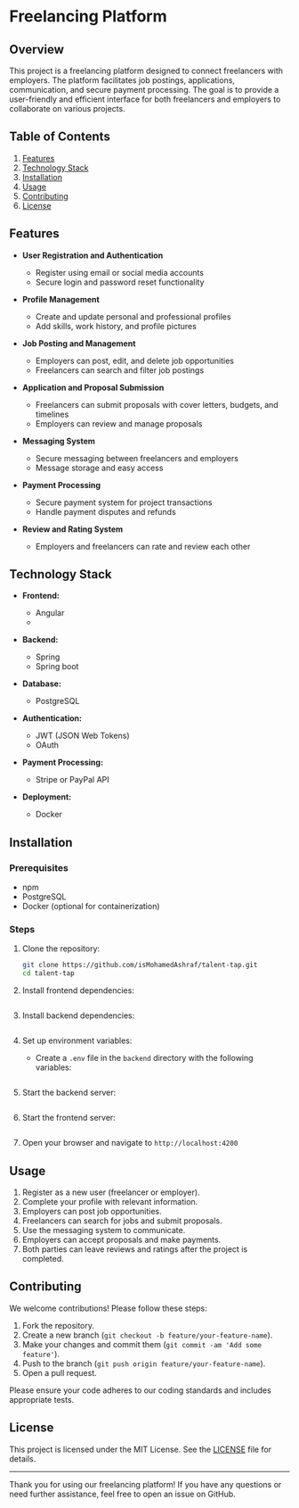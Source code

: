 # Freelancing Platform

## Overview

This project is a freelancing platform designed to connect freelancers with employers. The platform facilitates job postings, applications, communication, and secure payment processing. The goal is to provide a user-friendly and efficient interface for both freelancers and employers to collaborate on various projects.

## Table of Contents

1. [Features](#features)
2. [Technology Stack](#technology-stack)
3. [Installation](#installation)
4. [Usage](#usage)
5. [Contributing](#contributing)
6. [License](#license)

## Features

- **User Registration and Authentication**

  - Register using email or social media accounts
  - Secure login and password reset functionality

- **Profile Management**

  - Create and update personal and professional profiles
  - Add skills, work history, and profile pictures

- **Job Posting and Management**

  - Employers can post, edit, and delete job opportunities
  - Freelancers can search and filter job postings

- **Application and Proposal Submission**

  - Freelancers can submit proposals with cover letters, budgets, and timelines
  - Employers can review and manage proposals

- **Messaging System**

  - Secure messaging between freelancers and employers
  - Message storage and easy access

- **Payment Processing**

  - Secure payment system for project transactions
  - Handle payment disputes and refunds

- **Review and Rating System**
  - Employers and freelancers can rate and review each other

## Technology Stack

- **Frontend:**

  - Angular
  -

- **Backend:**

  - Spring
  - Spring boot

- **Database:**

  - PostgreSQL

- **Authentication:**

  - JWT (JSON Web Tokens)
  - OAuth

- **Payment Processing:**

  - Stripe or PayPal API

- **Deployment:**
  - Docker

## Installation

### Prerequisites

- npm
- PostgreSQL
- Docker (optional for containerization)

### Steps

1. Clone the repository:

   ```sh
   git clone https://github.com/isMohamedAshraf/talent-tap.git
   cd talent-tap
   ```

2. Install frontend dependencies:

   ```sh

   ```

3. Install backend dependencies:

   ```sh

   ```

4. Set up environment variables:

   - Create a `.env` file in the `backend` directory with the following variables:

   ```env

   ```

5. Start the backend server:

   ```sh

   ```

6. Start the frontend server:

   ```sh

   ```

7. Open your browser and navigate to `http://localhost:4200`

## Usage

1. Register as a new user (freelancer or employer).
2. Complete your profile with relevant information.
3. Employers can post job opportunities.
4. Freelancers can search for jobs and submit proposals.
5. Use the messaging system to communicate.
6. Employers can accept proposals and make payments.
7. Both parties can leave reviews and ratings after the project is completed.

## Contributing

We welcome contributions! Please follow these steps:

1. Fork the repository.
2. Create a new branch (`git checkout -b feature/your-feature-name`).
3. Make your changes and commit them (`git commit -am 'Add some feature'`).
4. Push to the branch (`git push origin feature/your-feature-name`).
5. Open a pull request.

Please ensure your code adheres to our coding standards and includes appropriate tests.

## License

This project is licensed under the MIT License. See the [LICENSE](LICENSE) file for details.

---

Thank you for using our freelancing platform! If you have any questions or need further assistance, feel free to open an issue on GitHub.
